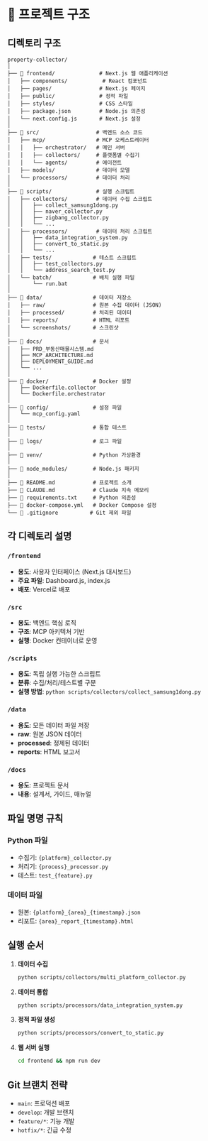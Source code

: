 # 📁 프로젝트 구조

## 디렉토리 구조
```
property-collector/
│
├── 📂 frontend/              # Next.js 웹 애플리케이션
│   ├── components/           # React 컴포넌트
│   ├── pages/               # Next.js 페이지
│   ├── public/              # 정적 파일
│   ├── styles/              # CSS 스타일
│   ├── package.json         # Node.js 의존성
│   └── next.config.js       # Next.js 설정
│
├── 📂 src/                  # 백엔드 소스 코드
│   ├── mcp/                # MCP 오케스트레이터
│   │   ├── orchestrator/   # 메인 서버
│   │   ├── collectors/     # 플랫폼별 수집기
│   │   └── agents/         # 에이전트
│   ├── models/             # 데이터 모델
│   └── processors/         # 데이터 처리
│
├── 📂 scripts/              # 실행 스크립트
│   ├── collectors/         # 데이터 수집 스크립트
│   │   ├── collect_samsung1dong.py
│   │   ├── naver_collector.py
│   │   ├── zigbang_collector.py
│   │   └── ...
│   ├── processors/         # 데이터 처리 스크립트
│   │   ├── data_integration_system.py
│   │   ├── convert_to_static.py
│   │   └── ...
│   ├── tests/             # 테스트 스크립트
│   │   ├── test_collectors.py
│   │   └── address_search_test.py
│   └── batch/             # 배치 실행 파일
│       └── run.bat
│
├── 📂 data/                # 데이터 저장소
│   ├── raw/               # 원본 수집 데이터 (JSON)
│   ├── processed/         # 처리된 데이터
│   ├── reports/           # HTML 리포트
│   └── screenshots/       # 스크린샷
│
├── 📂 docs/                # 문서
│   ├── PRD_부동산매물시스템.md
│   ├── MCP_ARCHITECTURE.md
│   ├── DEPLOYMENT_GUIDE.md
│   └── ...
│
├── 📂 docker/              # Docker 설정
│   ├── Dockerfile.collector
│   └── Dockerfile.orchestrator
│
├── 📂 config/              # 설정 파일
│   └── mcp_config.yaml
│
├── 📂 tests/               # 통합 테스트
│
├── 📂 logs/                # 로그 파일
│
├── 📂 venv/                # Python 가상환경
│
├── 📂 node_modules/        # Node.js 패키지
│
├── 📜 README.md            # 프로젝트 소개
├── 📜 CLAUDE.md            # Claude 지속 메모리
├── 📜 requirements.txt     # Python 의존성
├── 📜 docker-compose.yml   # Docker Compose 설정
└── 📜 .gitignore          # Git 제외 파일
```

## 각 디렉토리 설명

### `/frontend`
- **용도**: 사용자 인터페이스 (Next.js 대시보드)
- **주요 파일**: Dashboard.js, index.js
- **배포**: Vercel로 배포

### `/src`
- **용도**: 백엔드 핵심 로직
- **구조**: MCP 아키텍처 기반
- **실행**: Docker 컨테이너로 운영

### `/scripts`
- **용도**: 독립 실행 가능한 스크립트
- **분류**: 수집/처리/테스트별 구분
- **실행 방법**: `python scripts/collectors/collect_samsung1dong.py`

### `/data`
- **용도**: 모든 데이터 파일 저장
- **raw**: 원본 JSON 데이터
- **processed**: 정제된 데이터
- **reports**: HTML 보고서

### `/docs`
- **용도**: 프로젝트 문서
- **내용**: 설계서, 가이드, 매뉴얼

## 파일 명명 규칙

### Python 파일
- 수집기: `{platform}_collector.py`
- 처리기: `{process}_processor.py`
- 테스트: `test_{feature}.py`

### 데이터 파일
- 원본: `{platform}_{area}_{timestamp}.json`
- 리포트: `{area}_report_{timestamp}.html`

## 실행 순서

1. **데이터 수집**
   ```bash
   python scripts/collectors/multi_platform_collector.py
   ```

2. **데이터 통합**
   ```bash
   python scripts/processors/data_integration_system.py
   ```

3. **정적 파일 생성**
   ```bash
   python scripts/processors/convert_to_static.py
   ```

4. **웹 서버 실행**
   ```bash
   cd frontend && npm run dev
   ```

## Git 브랜치 전략

- `main`: 프로덕션 배포
- `develop`: 개발 브랜치
- `feature/*`: 기능 개발
- `hotfix/*`: 긴급 수정